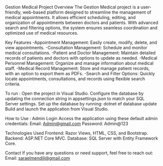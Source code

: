 Gestion Medical Project
Overview
The Gestion Medical project is a user-friendly, web-based platform designed to streamline the management of medical appointments. It allows efficient scheduling, editing, 
and organization of appointments between doctors and patients. With advanced search and filtering options, the system ensures seamless coordination and optimized use of medical resources.

Key Features
-Appointment Management: Easily create, modify, delete, and view appointments.
-Consultation Management: Schedule and monitor medical consultations.
-Patient and Doctor Management: Maintain detailed records of patients and doctors with options to update as needed.
-Medical Personnel Management: Organize and manage information about medical staff.
-Medical Record Management: Store and manage patient records, with an option to export them as PDFs.
-Search and Filter Options: Quickly locate appointments, consultations, and records using flexible search criteria.


To run :
Open the project in Visual Studio.
Configure the database by updating the connection string in appsettings.json to match your SQL Server settings.
Set up the database by running: dotnet ef database update
Build and launch the application from Visual Studio.

How to Use :
Admin Login
Access the application using these default admin credentials:
Email: Admin@gmail.com
Password: Admin@123

Technologies Used
Frontend: Razor Views, HTML, CSS, and Bootstrap.
Backend: ASP.NET Core MVC.
Database: SQL Server with Entity Framework Core.


Contact
If you have any questions or need support, feel free to reach out:
Email: saraelmendili@gmail.com
